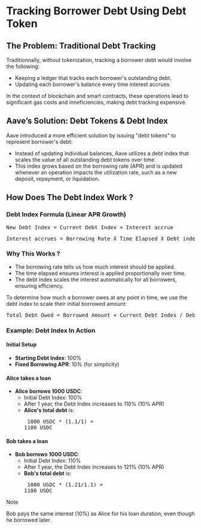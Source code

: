 # Tracking Borrower Debt Using Debt Token

## The Problem: Traditional Debt Tracking

Traditionnally, without tokenization, tracking a borrower debt would involve the following:

* Keeping a ledger that tracks each borrower's outstanding debt.
* Updating each borrower's balance every time interest accrues.

In the context of blockchain and smart contracts, these operations lead to significant
gas costs and inneficiencies, making debt tracking expensive.

## Aave’s Solution: Debt Tokens & Debt Index

Aave introduced a more efficient solution by issuing "debt tokens" to represent borrower's
debt:
* Instead of updating individual balances, Aave utilizes a debt index that scales the 
value of all outstanding debt tokens over time. 
* This index grows based on the borrowing rate (APR) and is updated whenever an operation 
impacts the utilization rate, such as a new deposit, repayment, or liquidation.

## How Does The Debt Index Work ?

### Debt Index Formula (Linear APR Growth)

<pre>
New Debt Index = Current Debt Index + Interest accrue
</pre>

<pre>
Interest accrues = Borrowing Rate X Time Elapsed X Debt index / ONE_YEAR
</pre>

### Why This Works ?

* The borrowing rate tells us how much interest should be applied.
* The time elapsed ensures interest is applied proportionally over time.
* The debt index scales the interest automatically for all borrowers, ensuring efficiency.

To determine how much a borrower owes at any point in time, we use the debt index to scale 
their initial borrowed amount:

<pre>
Total Debt Owed = Borrowed Amount × Current Debt Index / Debt Index at Borrowing
</pre>

### Example: Debt Index In Action

#### Initial Setup
* **Starting Debt Index**: 100%
* **Fixed Borrowing APR**: 10% (for simplicity)

#### Alice takes a loan

* **Alice borrows 1000 USDC**: 
    * Initial Debt Index: 100%
    * After 1 year, the Debt Index increases to 110%  (10% APR)
    * **Alice's total debt** is: <pre> 1000 USDC * (1.1/1) = 1100 USDC </pre>

#### Bob takes a loan 

*  **Bob borrows 1000 USDC**:
    * Initial Debt Index: 110%
    * After 1 year, the Debt Index increases to 121% (10% APR)
    * **Bob's total debt** is: <pre> 1000 USDC * (1.21/1.1) = 1100 USDC </pre>

> [!NOTE]  
> Bob pays the same interest (10%) as Alice for his loan duration, even though he borrowed 
> later.